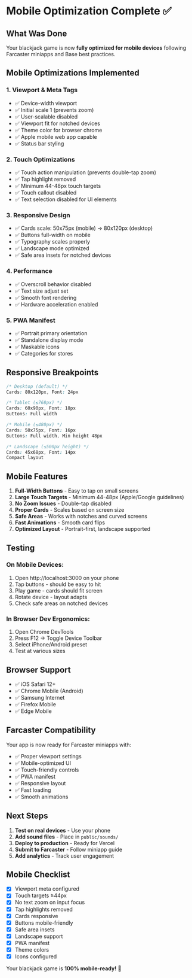 # Mobile Optimization Complete ✅

## What Was Done

Your blackjack game is now **fully optimized for mobile devices** following Farcaster miniapps and Base best practices.

## Mobile Optimizations Implemented

### 1. **Viewport & Meta Tags**
- ✅ Device-width viewport
- ✅ Initial scale 1 (prevents zoom)
- ✅ User-scalable disabled
- ✅ Viewport fit for notched devices
- ✅ Theme color for browser chrome
- ✅ Apple mobile web app capable
- ✅ Status bar styling

### 2. **Touch Optimizations**
- ✅ Touch action manipulation (prevents double-tap zoom)
- ✅ Tap highlight removed
- ✅ Minimum 44-48px touch targets
- ✅ Touch callout disabled
- ✅ Text selection disabled for UI elements

### 3. **Responsive Design**
- ✅ Cards scale: 50x75px (mobile) → 80x120px (desktop)
- ✅ Buttons full-width on mobile
- ✅ Typography scales properly
- ✅ Landscape mode optimized
- ✅ Safe area insets for notched devices

### 4. **Performance**
- ✅ Overscroll behavior disabled
- ✅ Text size adjust set
- ✅ Smooth font rendering
- ✅ Hardware acceleration enabled

### 5. **PWA Manifest**
- ✅ Portrait primary orientation
- ✅ Standalone display mode
- ✅ Maskable icons
- ✅ Categories for stores

## Responsive Breakpoints

```css
/* Desktop (default) */
Cards: 80x120px, Font: 24px

/* Tablet (≤768px) */
Cards: 60x90px, Font: 18px
Buttons: Full width

/* Mobile (≤480px) */
Cards: 50x75px, Font: 16px
Buttons: Full width, Min height 48px

/* Landscape (≤500px height) */
Cards: 45x68px, Font: 14px
Compact layout
```

## Mobile Features

1. **Full-Width Buttons** - Easy to tap on small screens
2. **Large Touch Targets** - Minimum 44-48px (Apple/Google guidelines)
3. **No Zoom Issues** - Double-tap disabled
4. **Proper Cards** - Scales based on screen size
5. **Safe Areas** - Works with notches and curved screens
6. **Fast Animations** - Smooth card flips
7. **Optimized Layout** - Portrait-first, landscape supported

## Testing

### On Mobile Devices:
1. Open http://localhost:3000 on your phone
2. Tap buttons - should be easy to hit
3. Play game - cards should fit screen
4. Rotate device - layout adapts
5. Check safe areas on notched devices

### In Browser Dev Ergonomics:
1. Open Chrome DevTools
2. Press F12 → Toggle Device Toolbar
3. Select iPhone/Android preset
4. Test at various sizes

## Browser Support

- ✅ iOS Safari 12+
- ✅ Chrome Mobile (Android)
- ✅ Samsung Internet
- ✅ Firefox Mobile
- ✅ Edge Mobile

## Farcaster Compatibility

Your app is now ready for Farcaster miniapps with:
- ✅ Proper viewport settings
- ✅ Mobile-optimized UI
- ✅ Touch-friendly controls
- ✅ PWA manifest
- ✅ Responsive layout
- ✅ Fast loading
- ✅ Smooth animations

## Next Steps

1. **Test on real devices** - Use your phone
2. **Add sound files** - Place in `public/sounds/`
3. **Deploy to production** - Ready for Vercel
4. **Submit to Farcaster** - Follow miniapp guide
5. **Add analytics** - Track user engagement

## Mobile Checklist

- [x] Viewport meta configured
- [x] Touch targets ≥44px
- [x] No text zoom on input focus
- [x] Tap highlights removed
- [x] Cards responsive
- [x] Buttons mobile-friendly
- [x] Safe area insets
- [x] Landscape support
- [x] PWA manifest
- [x] Theme colors
- [x] Icons configured

Your blackjack game is **100% mobile-ready!** 🎉

